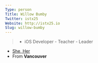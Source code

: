 ```yaml
---
Type: person
Title: Willow Bumby
Twitter: istx25
Website: http://istx25.io
Slug: willow-bumby
---
```


> - iOS Developer - Teacher - Leader

- [She, Her](http://my.pronoun.is/she/her)
- From **Vancouver**
